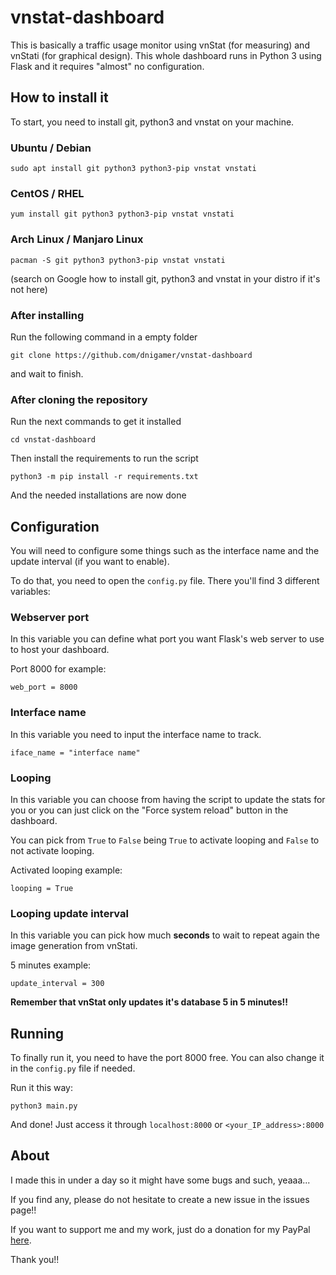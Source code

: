 # vnstat-dashboard
This is basically a traffic usage monitor using vnStat (for measuring) and vnStati (for graphical design). This whole dashboard runs in Python 3 using Flask and it requires "almost" no configuration.

## How to install it
To start, you need to install git, python3 and vnstat on your machine.

### Ubuntu / Debian
```
sudo apt install git python3 python3-pip vnstat vnstati
```

### CentOS / RHEL
```
yum install git python3 python3-pip vnstat vnstati
```

### Arch Linux / Manjaro Linux
```
pacman -S git python3 python3-pip vnstat vnstati
```
(search on Google how to install git, python3 and vnstat in your distro if it's not here)

### After installing
Run the following command in a empty folder
```
git clone https://github.com/dnigamer/vnstat-dashboard
```
and wait to finish.

### After cloning the repository
Run the next commands to get it installed
```
cd vnstat-dashboard
```
Then install the requirements to run the script
```
python3 -m pip install -r requirements.txt
```
And the needed installations are now done

## Configuration
You will need to configure some things such as the interface name and the update interval (if you want to enable).

To do that, you need to open the ```config.py``` file. There you'll find 3 different variables:

### Webserver port
In this variable you can define what port you want Flask's web server to use to host your dashboard.

Port 8000 for example:
```
web_port = 8000
```

### Interface name
In this variable you need to input the interface name to track.
```
iface_name = "interface name"
```

### Looping
In this variable you can choose from having the script to update the stats for you or you can just click on the "Force system reload" button in the dashboard.

You can pick from ``True`` to ``False`` being ``True`` to activate looping and ``False`` to not activate looping.

Activated looping example:
```
looping = True
```

### Looping update interval
In this variable you can pick how much **seconds** to wait to repeat again the image generation from vnStati.

5 minutes example:
```
update_interval = 300
```

**Remember that vnStat only updates it's database 5 in 5 minutes!!**

## Running
To finally run it, you need to have the port 8000 free. You can also change it in the ``config.py`` file if needed.

Run it this way:
```
python3 main.py
```
And done! Just access it through ``localhost:8000`` or ``<your_IP_address>:8000``

## About
I made this in under a day so it might have some bugs and such, yeaaa...

If you find any, please do not hesitate to create a new issue in the issues page!!

If you want to support me and my work, just do a donation for my PayPal [here](https://paypal.me/dnigamer). 

Thank you!!